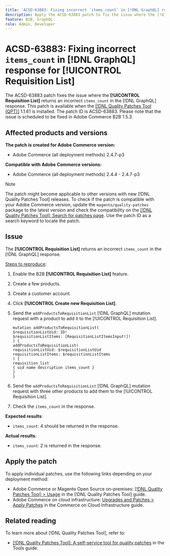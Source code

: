 ```yaml
---
title: 'ACSD-63883: Fixing incorrect `items_count` in [!DNL GraphQL] response for [!UICONTROL Requisition List]'
description: Apply the ACSD-63883 patch to fix the issue where the [!UICONTROL Requisition List] returns an incorrect `items_count` in the [!DNL GraphQL] response.
feature: B2B, GraphQL
role: Admin, Developer
---
```

# ACSD-63883: Fixing incorrect `items_count` in [!DNL GraphQL] response for [!UICONTROL Requisition List]

The ACSD-63883 patch fixes the issue where the **[!UICONTROL Requisition List]** returns an incorrect `items_count` in the [!DNL GraphQL] response. This patch is available when the [[!DNL Quality Patches Tool (QPT)]](/help/tools/quality-patches-tool/quality-patches-tool-to-self-serve-quality-patches.md) 1.1.61 is installed. The patch ID is ACSD-63883. Please note that the issue is scheduled to be fixed in Adobe Commerce B2B 1.5.3.

## Affected products and versions

**The patch is created for Adobe Commerce version:**

* Adobe Commerce (all deployment methods) 2.4.7-p3

**Compatible with Adobe Commerce versions:**

* Adobe Commerce (all deployment methods) 2.4.4 - 2.4.7-p3

>[!NOTE]
>
>The patch might become applicable to other versions with new [!DNL Quality Patches Tool] releases. To check if the patch is compatible with your Adobe Commerce version, update the `magento/quality-patches` package to the latest version and check the compatibility on the [[!DNL Quality Patches Tool]: Search for patches page](https://experienceleague.adobe.com/tools/commerce-quality-patches/index.html). Use the patch ID as a search keyword to locate the patch.

## Issue

The **[!UICONTROL Requisition List]** returns an incorrect `items_count` in the [!DNL GraphQL] response.


<u>Steps to reproduce</u>:

1. Enable the B2B **[!UICONTROL Requisition List]** feature.
1. Create a few products.
1. Create a customer account.
1. Click **[!UICONTROL Create new Requisition List]**.
1. Send the `addProductsToRequisitionList` [!DNL GraphQL] mutation request with a product to add it to the [!UICONTROL Requisition List].

    ```
    mutation addProductsToRequisitionList(
    $requisitionListUid: ID!
    $requisitionListItems: [RequisitionListItemsInput!]!
    ) {
    addProductsToRequisitionList(
    requisitionListUid: $requisitionListUid
    requisitionListItems: $requisitionListItems
    ) {
    requisition_list
    { uid name description items_count }
    }
    }
    ```

1. Send the `addProductsToRequisitionList` [!DNL GraphQL] mutation request with three other products to add them to the [!UICONTROL Requisition List].
1. Check the `items_count` in the response.

**Expected results**: 

* `items_count`: 4 should be returned in the response.

**Actual results**:

* `items_count`: 2 is returned in the response.

## Apply the patch

To apply individual patches, use the following links depending on your deployment method:

* Adobe Commerce or Magento Open Source on-premises: [[!DNL Quality Patches Tool] > Usage](/help/tools/quality-patches-tool/usage.md) in the [!DNL Quality Patches Tool] guide.
* Adobe Commerce on cloud infrastructure: [Upgrades and Patches > Apply Patches](https://experienceleague.adobe.com/docs/commerce-cloud-service/user-guide/develop/upgrade/apply-patches.html) in the Commerce on Cloud Infrastructure guide.


## Related reading

To learn more about [!DNL Quality Patches Tool], refer to:

* [[!DNL Quality Patches Tool]: A self-service tool for quality patches](/help/tools/quality-patches-tool/quality-patches-tool-to-self-serve-quality-patches.md) in the Tools guide.
